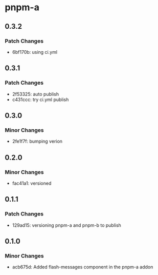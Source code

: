 # pnpm-a

## 0.3.2

### Patch Changes

- 6bf170b: using ci.yml

## 0.3.1

### Patch Changes

- 2f53325: auto publish
- c431ccc: try ci.yml publish

## 0.3.0

### Minor Changes

- 2fe1f7f: bumping verion

## 0.2.0

### Minor Changes

- fac41a1: versioned

## 0.1.1

### Patch Changes

- 129ad15: versioning pnpm-a and pnpm-b to publish

## 0.1.0

### Minor Changes

- acb675d: Added flash-messages component in the pnpm-a addon
